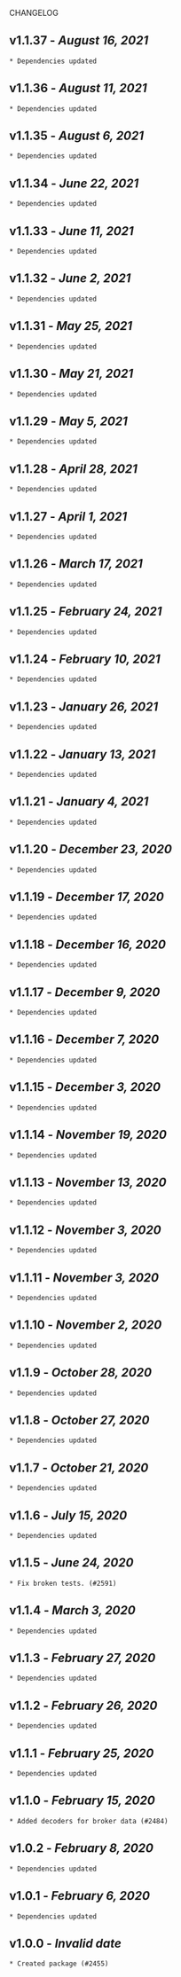 <!--
changelogUtils.file is auto-generated using the monorepo-scripts package. Don't edit directly.
Edit the package's CHANGELOG.json file only.
-->

CHANGELOG

## v1.1.37 - _August 16, 2021_

    * Dependencies updated

## v1.1.36 - _August 11, 2021_

    * Dependencies updated

## v1.1.35 - _August 6, 2021_

    * Dependencies updated

## v1.1.34 - _June 22, 2021_

    * Dependencies updated

## v1.1.33 - _June 11, 2021_

    * Dependencies updated

## v1.1.32 - _June 2, 2021_

    * Dependencies updated

## v1.1.31 - _May 25, 2021_

    * Dependencies updated

## v1.1.30 - _May 21, 2021_

    * Dependencies updated

## v1.1.29 - _May 5, 2021_

    * Dependencies updated

## v1.1.28 - _April 28, 2021_

    * Dependencies updated

## v1.1.27 - _April 1, 2021_

    * Dependencies updated

## v1.1.26 - _March 17, 2021_

    * Dependencies updated

## v1.1.25 - _February 24, 2021_

    * Dependencies updated

## v1.1.24 - _February 10, 2021_

    * Dependencies updated

## v1.1.23 - _January 26, 2021_

    * Dependencies updated

## v1.1.22 - _January 13, 2021_

    * Dependencies updated

## v1.1.21 - _January 4, 2021_

    * Dependencies updated

## v1.1.20 - _December 23, 2020_

    * Dependencies updated

## v1.1.19 - _December 17, 2020_

    * Dependencies updated

## v1.1.18 - _December 16, 2020_

    * Dependencies updated

## v1.1.17 - _December 9, 2020_

    * Dependencies updated

## v1.1.16 - _December 7, 2020_

    * Dependencies updated

## v1.1.15 - _December 3, 2020_

    * Dependencies updated

## v1.1.14 - _November 19, 2020_

    * Dependencies updated

## v1.1.13 - _November 13, 2020_

    * Dependencies updated

## v1.1.12 - _November 3, 2020_

    * Dependencies updated

## v1.1.11 - _November 3, 2020_

    * Dependencies updated

## v1.1.10 - _November 2, 2020_

    * Dependencies updated

## v1.1.9 - _October 28, 2020_

    * Dependencies updated

## v1.1.8 - _October 27, 2020_

    * Dependencies updated

## v1.1.7 - _October 21, 2020_

    * Dependencies updated

## v1.1.6 - _July 15, 2020_

    * Dependencies updated

## v1.1.5 - _June 24, 2020_

    * Fix broken tests. (#2591)

## v1.1.4 - _March 3, 2020_

    * Dependencies updated

## v1.1.3 - _February 27, 2020_

    * Dependencies updated

## v1.1.2 - _February 26, 2020_

    * Dependencies updated

## v1.1.1 - _February 25, 2020_

    * Dependencies updated

## v1.1.0 - _February 15, 2020_

    * Added decoders for broker data (#2484)

## v1.0.2 - _February 8, 2020_

    * Dependencies updated

## v1.0.1 - _February 6, 2020_

    * Dependencies updated

## v1.0.0 - _Invalid date_

    * Created package (#2455)
